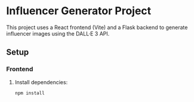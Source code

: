 # Influencer Generator Project

This project uses a React frontend (Vite) and a Flask backend to generate influencer images using the DALL·E 3 API.

## Setup

### Frontend
1. Install dependencies:
   ```bash
   npm install
